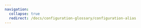 ```yaml
---
navigation:
  collapse: true
  redirect: /docs/configuration-glossary/configuration-alias
---
```

